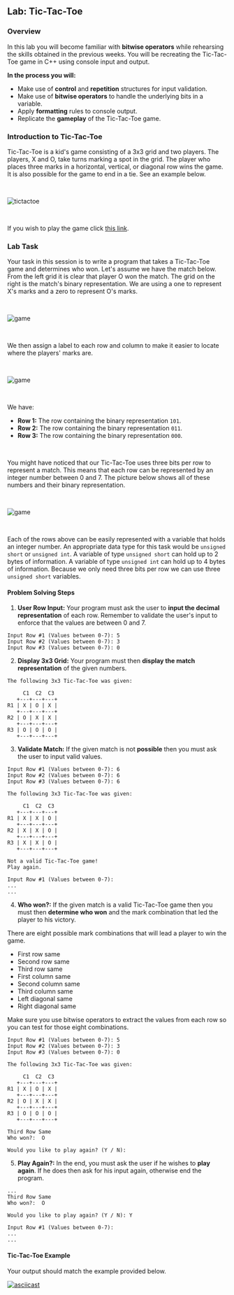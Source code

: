 ## Lab: Tic-Tac-Toe

### Overview
In this lab you will become familiar with **bitwise operators** while rehearsing the skills obtained in the previous weeks. You will be recreating the Tic-Tac-Toe game in C++ using console input and output.

**In the process you will:**
  * Make use of **control** and **repetition** structures for input validation.
  * Make use of **bitwise operators** to handle the underlying bits in a variable.
  * Apply **formatting** rules to console output.
  * Replicate the **gameplay** of the Tic-Tac-Toe game.


### Introduction to Tic-Tac-Toe
Tic-Tac-Toe is a kid's game consisting of a 3x3 grid and two players. The players, X and O, take turns marking a spot in the grid. The player who places three marks in a horizontal, vertical, or diagonal row wins the game. It is also possible for the game to end in a tie. See an example below.

</br>

![tictactoe](https://upload.wikimedia.org/wikipedia/commons/thumb/1/1b/Tic-tac-toe-game-1.svg/800px-Tic-tac-toe-game-1.svg.png)

</br>

If you wish to play the game click [this link](https://playtictactoe.org).

### Lab Task
Your task in this session is to write a program that takes a Tic-Tac-Toe game and determines who won.
Let's assume we have the match below. From the left grid it is clear that player O won the match. The grid on the right is the match's binary representation. We are using a one to represent X's marks and a zero to represent O's marks.

</br>

![game](https://github.com/xaviermerino/ECE1552/blob/master/TicTacToe/Game1DecimalRepresentation.png?raw=true)

</br>

We then assign a label to each row and column to make it easier to locate where the players' marks are.

</br>

![game](https://github.com/xaviermerino/ECE1552/blob/master/TicTacToe/Game1Representationb.png?raw=true)

</br>

We have:
* **Row 1:** The row containing the binary representation `101`.
* **Row 2:** The row containing the binary representation `011`.
* **Row 3:** The row containing the binary representation `000`.

</br>

You might have noticed that our Tic-Tac-Toe uses three bits per row to represent a match. This means that each row can be represented by an integer number between 0 and 7. The picture below shows all of these numbers and their binary representation.

</br>

![game](https://github.com/xaviermerino/ECE1552/blob/master/TicTacToe/numbers.png?raw=true)

</br>

Each of the rows above can be easily represented with a variable that holds an integer number. An appropriate data type for this task would be `unsigned short` or `unsigned int`. A variable of type `unsigned short` can hold up to 2 bytes of information. A variable of type `unsigned int` can hold up to 4 bytes of information. Because we only need three bits per row we can use three `unsigned short` variables.

#### Problem Solving Steps

1. **User Row Input:** Your program must ask the user to **input the decimal representation** of each row. Remember to validate the user's input to enforce that the values are between 0 and 7.

```
Input Row #1 (Values between 0-7): 5
Input Row #2 (Values between 0-7): 3
Input Row #3 (Values between 0-7): 0
```

2. **Display 3x3 Grid:** Your program must then **display the match representation** of the given numbers.

```
The following 3x3 Tic-Tac-Toe was given:

     C1  C2  C3
   +---+---+---+
R1 | X | O | X |
   +---+---+---+
R2 | O | X | X |
   +---+---+---+
R3 | O | O | O |
   +---+---+---+
```

3. **Validate Match:** If the given match is not **possible** then you must ask the user to input valid values.

```
Input Row #1 (Values between 0-7): 6
Input Row #2 (Values between 0-7): 6
Input Row #3 (Values between 0-7): 6

The following 3x3 Tic-Tac-Toe was given:

     C1  C2  C3
   +---+---+---+
R1 | X | X | O |
   +---+---+---+
R2 | X | X | O |
   +---+---+---+
R3 | X | X | O |
   +---+---+---+

Not a valid Tic-Tac-Toe game!
Play again.

Input Row #1 (Values between 0-7):
...
...
```

4. **Who won?:** If the given match is a valid Tic-Tac-Toe game then you must then **determine who won** and the mark combination that led the player to his victory.

There are eight possible mark combinations that will lead a player to win the game.
* First row same
* Second row same
* Third row same
* First column same
* Second column same
* Third column same
* Left diagonal same
* Right diagonal same

Make sure you use bitwise operators to extract the values from each row so you can test for those eight combinations.

```
Input Row #1 (Values between 0-7): 5
Input Row #2 (Values between 0-7): 3
Input Row #3 (Values between 0-7): 0

The following 3x3 Tic-Tac-Toe was given:

     C1  C2  C3
   +---+---+---+
R1 | X | O | X |
   +---+---+---+
R2 | O | X | X |
   +---+---+---+
R3 | O | O | O |
   +---+---+---+

Third Row Same
Who won?:  O

Would you like to play again? (Y / N):
```

5. **Play Again?:** In the end, you must ask the user if he wishes to **play again**. If he does then ask for his input again, otherwise end the program.

```
...
Third Row Same
Who won?:  O

Would you like to play again? (Y / N): Y

Input Row #1 (Values between 0-7):
...
...
```

#### Tic-Tac-Toe Example
Your output should match the example provided below.

[![asciicast](https://asciinema.org/a/43h0lac8k382o5dqq6muoebhw.png)](https://asciinema.org/a/43h0lac8k382o5dqq6muoebhw)
